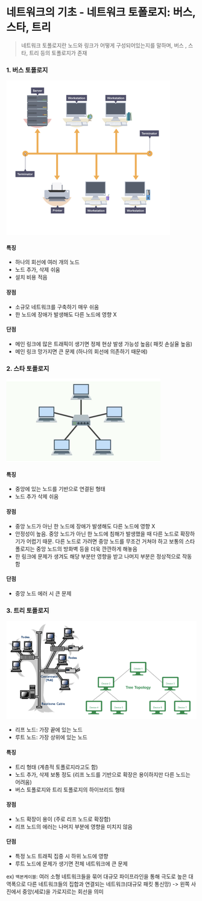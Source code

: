 # 네트워크의 기초 - 네트워크 토폴로지: 버스, 스타, 트리

> 네트워크 토폴로지란 노드와 링크가 어떻게 구성되어있는지를 말하며, 버스 , 스타, 트리 등의 토폴로지가 존재

### 1. 버스 토폴로지

![Alt text](image.png)

#### 특징

- 하나의 회선에 여러 개의 노드
- 노드 추가, 삭제 쉬움
- 설치 비용 적음

#### 장점

- 소규모 네트워크를 구축하기 매우 쉬움
- 한 노드에 장애가 발생해도 다른 노드에 영향 X

#### 단점

- 메인 링크에 많은 트래픽이 생기면 정체 현상 발생 가능성 높음( 패킷 손실율 높음)
- 메인 링크 망가지면 큰 문제 (하나의 회선에 의존하기 때문에)

### 2. 스타 토폴로지

![Alt text](image-1.png)

#### 특징

- 중앙에 있는 노드를 기반으로 연결된 형태
- 노드 추가 삭제 쉬움

#### 장점

- 중앙 노드가 아닌 한 노드에 장애가 발생해도 다른 노드에 영향 X
- 안정성이 높음. 중앙 노드가 아닌 한 노드에 침해가 발생했을 때 다른 노드로 확장하기가 어렵기 때문. 다른 노드로 가려면 중앙 노드를 무조건 거쳐야 하고 보통의 스타폴로지는 중앙 노드의 방화벽 등을 더욱 깐깐하게 해놓음
- 한 링크에 문제가 생겨도 해당 부분만 영향을 받고 나머지 부분은 정상적으로 작동함

#### 단점

- 중앙 노드 에러 시 큰 문제

### 3. 트리 토폴로지

![Alt text](image-2.png)

- 리프 노드: 가장 끝에 있는 노드
- 루트 노드: 가장 상위에 있는 노드

#### 특징

- 트리 형태 (계층적 토폴로지라고도 함)
- 노드 추가, 삭제 보통 정도 (리프 노드를 기반으로 확장은 용이하지만 다른 노드는 어려움)
- 버스 토폴로지와 트리 토폴로지의 하이브리드 형태

#### 장점

- 노드 확장이 용이 (주로 리프 노드로 확장함)
- 리프 노드의 에러는 나머지 부분에 영향을 미치지 않음

#### 단점

- 특정 노드 트래픽 집중 시 하위 노드에 영향
- 루트 노드에 문제가 생기면 전체 네트워크에 큰 문제

ex) `백본케이블`: 여러 소형 네트워크들을 묶어 대규모 파이프라인을 통해 극도로 높은 대역폭으로 다른 네트워크들의 집합과 연결되는 네트워크(대규모 패킷 통신망)
-> 왼쪽 사진에서 중앙(세로)을 가로지르는 회선을 의미

